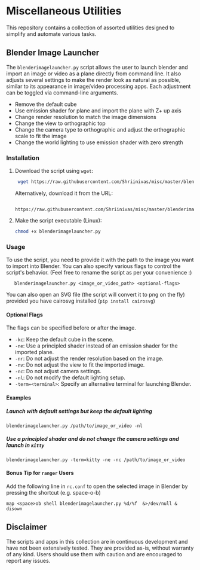 # Miscellaneous Utilities

This repository contains a collection of assorted utilities designed to simplify and automate various tasks.

## Blender Image Launcher

The `blenderimagelauncher.py` script allows the user to launch blender and import an image or video as a plane directly from command line. It also adjusts several settings to make the render look as natural as possible, similar to its appearance in image/video processing apps. Each adjustment can be toggled via command-line arguments.

- Remove the default cube
- Use emission shader for plane and import the plane with Z+ up axis
- Change render resolution to match the image dimensions
- Change the view to orthographic top
- Change the camera type to orthographic and adjust the orthographic scale to fit the image
- Change the world lighting to use emission shader with zero strength

### Installation

1. Download the script using `wget`:
   ```bash
    wget https://raw.githubusercontent.com/Shriinivas/misc/master/blenderimagelauncher.py
   ```
   Alternatively, download it from the URL:
   ```
    https://raw.githubusercontent.com/Shriinivas/misc/master/blenderimagelauncher.py
   ```
2. Make the script executable (Linux):
   ```bash
   chmod +x blenderimagelauncher.py
   ```

### Usage

To use the script, you need to provide it with the path to the image you want to import into Blender. You can also specify various flags to control the script's behavior. (Feel free to rename the script as per your convenience :)

```
   blenderimagelauncher.py <image_or_video_path> <optional-flags>
```

You can also open an SVG file (the script will convert it to png on the fly) provided you have cairosvg installed (`pip install cairosvg`)

#### Optional Flags

The flags can be specified before or after the image.

- `-kc`: Keep the default cube in the scene.
- `-ne`: Use a principled shader instead of an emission shader for the imported plane.
- `-nr`: Do not adjust the render resolution based on the image.
- `-nv`: Do not adjust the view to fit the imported image.
- `-nc`: Do not adjust camera settings.
- `-nl`: Do not modify the default lighting setup.
- `-term=<terminal>`: Specify an alternative terminal for launching Blender.

#### Examples

##### Launch with default settings but keep the default lighting

```
blenderimagelauncher.py /path/to/image_or_video -nl
```

##### Use a principled shader and do not change the camera settings and launch in `kitty`

```
blenderimagelauncher.py -term=kitty -ne -nc /path/to/image_or_video
```

#### Bonus Tip for `ranger` Users

Add the following line in `rc.conf` to open the selected image in Blender by pressing the shortcut (e.g. space-o-b)

```
map <space>ob shell blenderimagelauncher.py %d/%f  &>/dev/null & disown
```

## Disclaimer

The scripts and apps in this collection are in continuous development and have not been extensively tested. They are provided as-is, without warranty of any kind. Users should use them with caution and are encouraged to report any issues.
